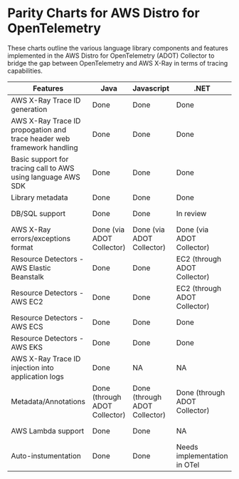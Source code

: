 # Parity Charts for AWS Distro for OpenTelemetry 

These charts outline the various language library components and features implemented in the AWS Distro for OpenTelemetry (ADOT) Collector to bridge the gap between OpenTelemetry and AWS X-Ray in terms of tracing capabilities.

|Features	|Java	|Javascript	|.NET	|Python	|Go	|
|---	|---	|---	|---	|---	|---	|
|AWS X-Ray Trace ID generation	|Done	|Done	|Done	|Done	|Done	|
|AWS X-Ray Trace ID propogation and trace header web framework handling	|Done	|Done	|Done	|Done	|Done	|
|Basic support for tracing call to AWS using language AWS SDK	|Done	|Done	|Done	|Done	|Done	|
|Library metadata	|Done	|Done	|Done	|Done	|Done	|
|DB/SQL support	|Done	|Done	|In review	|In review ([OTel Issue #159](https://github.com/open-telemetry/opentelemetry-python-contrib/issues/159))	|Done	|
|AWS X-Ray errors/exceptions format	|Done (via ADOT Collector)	|Done (via ADOT Collector)	|Done (via ADOT Collector)	|Done (via ADOT Collector)	|Done (via ADOT Collector)	|
|Resource Detectors - AWS Elastic Beanstalk	|Done	|Done	|EC2 (through ADOT Collector)	|EC2 (through ADOT Collector)	|Done	|
|Resource Detectors - AWS EC2	|Done	|Done	|EC2 (through ADOT Collector)	|EC2 (through ADOT Collector)	|Done	|
|Resource Detectors - AWS ECS	|Done	|Done	|Done	|Done	|Done	|
|Resource Detectors - AWS EKS	|Done	|Done	|Done |Done |Done	|
|AWS X-Ray Trace ID injection into application logs	|Done	| NA	| NA	| NA	| NA   |
|Metadata/Annotations	|Done (through ADOT Collector)	|Done (through ADOT Collector)	|Done (through ADOT Collector)	|Done (through ADOT Collector)	|Done (Through ADOT Collector)	|
|AWS Lambda support	|Done	|Done	| NA |Done (with autoinstumentation)	| NA	|
|Auto-instumentation	|Done	|Done	|Needs implementation in OTel	|Done	|Needs implementation in OTel	|
